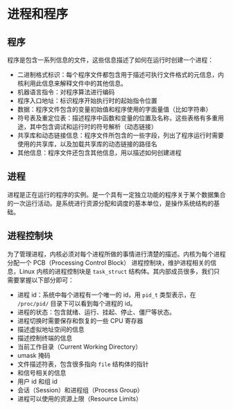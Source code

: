 # 进程和程序

## 程序

程序是包含一系列信息的文件，这些信息描述了如何在运行时创建一个进程：

* 二进制格式标识：每个程序文件都包含用于描述可执行文件格式的元信息，内核利用此信息来解释文件中的其他信息。
* 机器语言指令：对程序算法进行编码
* 程序入口地址：标识程序开始执行时的起始指令位置
* 数据：程序文件包含的变量初始值和程序使用的字面量值（比如字符串）
* 符号表及重定位表：描述程序中函数和变量的位置及名称，这些表格有多重用途，其中包含调试和运行时的符号解析（动态链接）
* 共享库和动态链接信息：程序文件所包含的一些字段，列出了程序运行时需要使用的共享库，以及加载共享库的动态链接的路径名
* 其他信息：程序文件还包含其他信息，用以描述如何创建进程

## 进程

进程是正在运行的程序的实例。是一个具有一定独立功能的程序关于某个数据集合的一次运行活动。是系统进行资源分配和调度的基本单位，是操作系统结构的基础。

## 进程控制块

为了管理进程，内核必须对每个进程所做的事情进行清楚的描述。内核为每个进程分配一个 PCB（Processing Control Block） 进程控制块，维护进程相关的信息，Linux 内核的进程控制块是 `task_struct` 结构体。其内部成员很多，我们只需要掌握以下部分即可：

* 进程 id：系统中每个进程有一个唯一的 id，用 `pid_t` 类型表示，在 `/proc/pid/` 目录下可以看到每个进程的 id。
* 进程的状态：包含就绪、运行、挂起、停止、僵尸等状态。
* 进程切换时需要保存和恢复的一些 CPU 寄存器
* 描述虚拟地址空间的信息
* 描述控制终端的信息
* 当前工作目录（Current Working Directory）
* umask 掩码
* 文件描述符表，包含很多指向 `file` 结构体的指针
* 和信号相关的信息
* 用户 id 和组 id
* 会话（Session）和进程组（Process Group）
* 进程可以使用的资源上限（Resource Limits）
